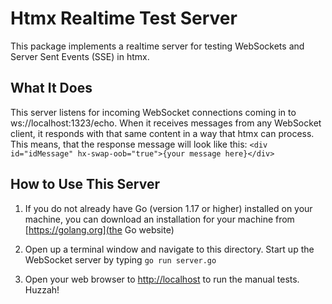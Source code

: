 # Htmx Realtime Test Server

This package implements a realtime server for testing WebSockets and Server Sent Events (SSE) in htmx.

## What It Does

This server listens for incoming WebSocket connections coming in to ws://localhost:1323/echo.  When it receives messages from any WebSocket client, it responds with that same content in a way that htmx can process.  This means, that the response message will look like this: `<div id="idMessage" hx-swap-oob="true">{your message here}</div>`

## How to Use This Server

1. If you do not already have Go (version 1.17 or higher) installed on your machine, you can download an installation for your machine from [https://golang.org](the Go website)

2. Open up a terminal window and navigate to this directory.  Start up the WebSocket server by typing `go run server.go`

3. Open your web browser to [http://localhost](http://localhost) to run the manual tests.  Huzzah!
